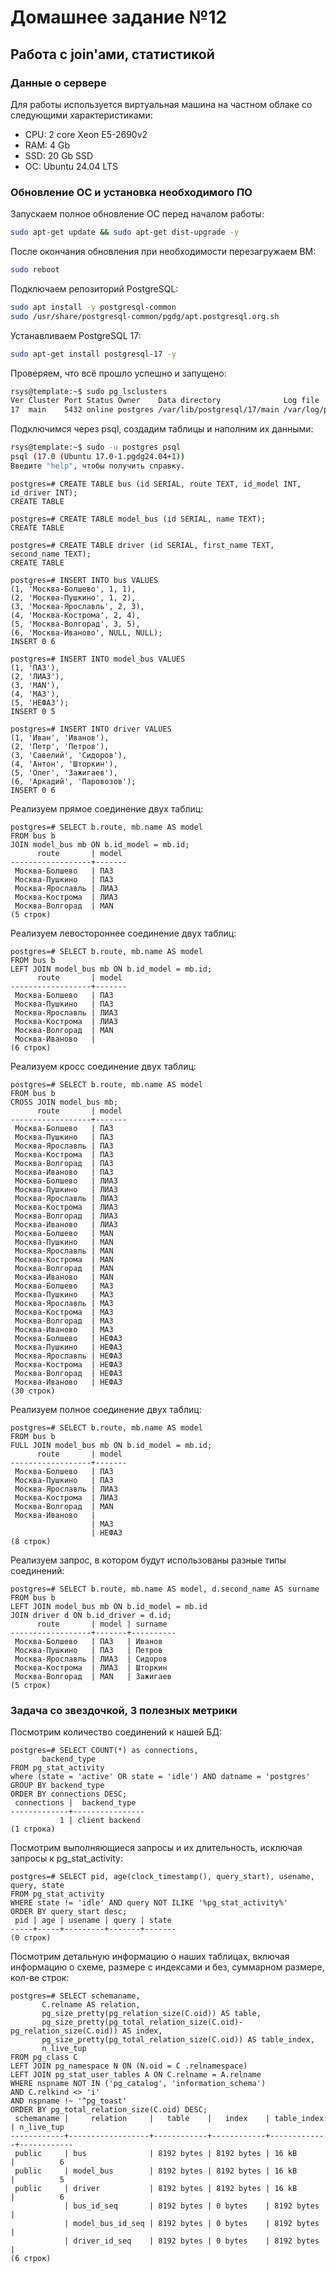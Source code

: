 # Домашнее задание №12

## Работа с join'ами, статистикой

### Данные о сервере

Для работы используется виртуальная машина на частном облаке со следующими характеристиками:

* CPU: 2 core Xeon E5-2690v2
* RAM: 4 Gb
* SSD: 20 Gb SSD
* ОС: Ubuntu 24.04 LTS

### Обновление ОС и установка необходимого ПО

Запускаем полное обновление ОС перед началом работы:

```bash
sudo apt-get update && sudo apt-get dist-upgrade -y
```

После окончания обновления при необходимости перезагружаем ВМ:

```bash
sudo reboot
```

Подключаем репозиторий PostgreSQL:

```bash
sudo apt install -y postgresql-common
sudo /usr/share/postgresql-common/pgdg/apt.postgresql.org.sh
```

Устанавливаем PostgreSQL 17:

```bash
sudo apt-get install postgresql-17 -y
```

Проверяем, что всё прошло успешно и запущено:

```bash
rsys@template:~$ sudo pg_lsclusters
Ver Cluster Port Status Owner    Data directory              Log file
17  main    5432 online postgres /var/lib/postgresql/17/main /var/log/postgresql/postgresql-17-main.log
```

Подключимся через psql, создадим таблицы и наполним их данными:

```bash
rsys@template:~$ sudo -u postgres psql
psql (17.0 (Ubuntu 17.0-1.pgdg24.04+1))
Введите "help", чтобы получить справку.
```

```postgresql
postgres=# CREATE TABLE bus (id SERIAL, route TEXT, id_model INT, id_driver INT);
CREATE TABLE

postgres=# CREATE TABLE model_bus (id SERIAL, name TEXT);
CREATE TABLE

postgres=# CREATE TABLE driver (id SERIAL, first_name TEXT, second_name TEXT);
CREATE TABLE

postgres=# INSERT INTO bus VALUES
(1, 'Москва-Болшево', 1, 1),
(2, 'Москва-Пушкино', 1, 2),
(3, 'Москва-Ярославль', 2, 3),
(4, 'Москва-Кострома', 2, 4),
(5, 'Москва-Волгорад', 3, 5),
(6, 'Москва-Иваново', NULL, NULL);
INSERT 0 6

postgres=# INSERT INTO model_bus VALUES
(1, 'ПАЗ'),
(2, 'ЛИАЗ'),
(3, 'MAN'),
(4, 'МАЗ'),
(5, 'НЕФАЗ');
INSERT 0 5

postgres=# INSERT INTO driver VALUES
(1, 'Иван', 'Иванов'),
(2, 'Петр', 'Петров'),
(3, 'Савелий', 'Сидоров'),
(4, 'Антон', 'Шторкин'),
(5, 'Олег', 'Зажигаев'),
(6, 'Аркадий', 'Паровозов');
INSERT 0 6
```

Реализуем прямое соединение двух таблиц:

```postgresql
postgres=# SELECT b.route, mb.name AS model
FROM bus b
JOIN model_bus mb ON b.id_model = mb.id;
      route       | model
------------------+-------
 Москва-Болшево   | ПАЗ
 Москва-Пушкино   | ПАЗ
 Москва-Ярославль | ЛИАЗ
 Москва-Кострома  | ЛИАЗ
 Москва-Волгорад  | MAN
(5 строк)
```

Реализуем левостороннее соединение двух таблиц:

```postgresql
postgres=# SELECT b.route, mb.name AS model
FROM bus b
LEFT JOIN model_bus mb ON b.id_model = mb.id;
      route       | model
------------------+-------
 Москва-Болшево   | ПАЗ
 Москва-Пушкино   | ПАЗ
 Москва-Ярославль | ЛИАЗ
 Москва-Кострома  | ЛИАЗ
 Москва-Волгорад  | MAN
 Москва-Иваново   |
(6 строк)
```

Реализуем кросс соединение двух таблиц:

```postgresql
postgres=# SELECT b.route, mb.name AS model
FROM bus b
CROSS JOIN model_bus mb;
      route       | model
------------------+-------
 Москва-Болшево   | ПАЗ
 Москва-Пушкино   | ПАЗ
 Москва-Ярославль | ПАЗ
 Москва-Кострома  | ПАЗ
 Москва-Волгорад  | ПАЗ
 Москва-Иваново   | ПАЗ
 Москва-Болшево   | ЛИАЗ
 Москва-Пушкино   | ЛИАЗ
 Москва-Ярославль | ЛИАЗ
 Москва-Кострома  | ЛИАЗ
 Москва-Волгорад  | ЛИАЗ
 Москва-Иваново   | ЛИАЗ
 Москва-Болшево   | MAN
 Москва-Пушкино   | MAN
 Москва-Ярославль | MAN
 Москва-Кострома  | MAN
 Москва-Волгорад  | MAN
 Москва-Иваново   | MAN
 Москва-Болшево   | МАЗ
 Москва-Пушкино   | МАЗ
 Москва-Ярославль | МАЗ
 Москва-Кострома  | МАЗ
 Москва-Волгорад  | МАЗ
 Москва-Иваново   | МАЗ
 Москва-Болшево   | НЕФАЗ
 Москва-Пушкино   | НЕФАЗ
 Москва-Ярославль | НЕФАЗ
 Москва-Кострома  | НЕФАЗ
 Москва-Волгорад  | НЕФАЗ
 Москва-Иваново   | НЕФАЗ
(30 строк)
```

Реализуем полное соединение двух таблиц:

```postgresql
postgres=# SELECT b.route, mb.name AS model
FROM bus b
FULL JOIN model_bus mb ON b.id_model = mb.id;
      route       | model
------------------+-------
 Москва-Болшево   | ПАЗ
 Москва-Пушкино   | ПАЗ
 Москва-Ярославль | ЛИАЗ
 Москва-Кострома  | ЛИАЗ
 Москва-Волгорад  | MAN
 Москва-Иваново   |
                  | МАЗ
                  | НЕФАЗ
(8 строк)
```

Реализуем запрос, в котором будут использованы разные типы соединений:

```postgresql
postgres=# SELECT b.route, mb.name AS model, d.second_name AS surname
FROM bus b
LEFT JOIN model_bus mb ON b.id_model = mb.id
JOIN driver d ON b.id_driver = d.id;
      route       | model | surname
------------------+-------+----------
 Москва-Болшево   | ПАЗ   | Иванов
 Москва-Пушкино   | ПАЗ   | Петров
 Москва-Ярославль | ЛИАЗ  | Сидоров
 Москва-Кострома  | ЛИАЗ  | Шторкин
 Москва-Волгорад  | MAN   | Зажигаев
(5 строк)
```

### Задача со звездочкой, 3 полезных метрики

Посмотрим количество соединений к нашей БД:

```postgresql
postgres=# SELECT COUNT(*) as connections,
       backend_type
FROM pg_stat_activity
where (state = 'active' OR state = 'idle') AND datname = 'postgres'
GROUP BY backend_type
ORDER BY connections DESC;
 connections |  backend_type
-------------+----------------
           1 | client backend
(1 строка)
```

Посмотрим выполняющиеся запросы и их длительность, исключая запросы к pg_stat_activity:

```postgresql
postgres=# SELECT pid, age(clock_timestamp(), query_start), usename, query, state
FROM pg_stat_activity
WHERE state != 'idle' AND query NOT ILIKE '%pg_stat_activity%'
ORDER BY query_start desc;
 pid | age | usename | query | state
-----+-----+---------+-------+-------
(0 строк)
```

Посмотрим детальную информацию о наших таблицах, включая информацию о схеме, размере с индексами и без, суммарном размере, кол-ве строк:

```postgresql
postgres=# SELECT schemaname,
       C.relname AS relation,
       pg_size_pretty(pg_relation_size(C.oid)) AS table,
       pg_size_pretty(pg_total_relation_size(C.oid)-pg_relation_size(C.oid)) AS index,
       pg_size_pretty(pg_total_relation_size(C.oid)) AS table_index,
       n_live_tup
FROM pg_class C
LEFT JOIN pg_namespace N ON (N.oid = C .relnamespace)
LEFT JOIN pg_stat_user_tables A ON C.relname = A.relname
WHERE nspname NOT IN ('pg_catalog', 'information_schema')
AND C.relkind <> 'i'
AND nspname !~ '^pg_toast'
ORDER BY pg_total_relation_size(C.oid) DESC;
 schemaname |     relation     |   table    |   index    | table_index | n_live_tup
------------+------------------+------------+------------+-------------+------------
 public     | bus              | 8192 bytes | 8192 bytes | 16 kB       |          6
 public     | model_bus        | 8192 bytes | 8192 bytes | 16 kB       |          5
 public     | driver           | 8192 bytes | 8192 bytes | 16 kB       |          6
            | bus_id_seq       | 8192 bytes | 0 bytes    | 8192 bytes  |
            | model_bus_id_seq | 8192 bytes | 0 bytes    | 8192 bytes  |
            | driver_id_seq    | 8192 bytes | 0 bytes    | 8192 bytes  |
(6 строк)
```
